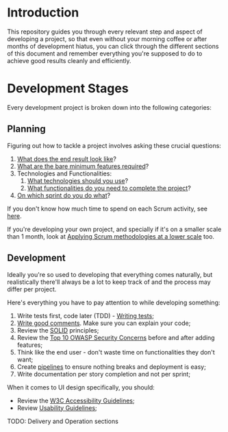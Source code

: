# Introduction
This repository guides you through every relevant step and aspect of developing a project, so that even without your morning coffee or after months of development hiatus, you can click through the different sections of this document and remember everything you're supposed to do to achieve good results cleanly and efficiently.

# Development Stages
Every development project is broken down into the following categories:

## Planning
Figuring out how to tackle a project involves asking these crucial questions:
 1. [What does the end result look like](What%20does%20the%20end%20result%20look%20like.md)?
 2. [What are the bare minimum features required](What%20are%20the%20bare%20minimum%20features%20required.md)?
 3. Technologies and Functionalities:
	 1. [What technologies should you use](What%20technologies%20should%20you%20use.md)?
	 2. [What functionalities do you need to complete the project](What%20functionalities%20do%20you%20need%20to%20complete%20the%20project.md)?
 4. [On which sprint do you do what](On%20which%20sprint%20do%20you%20do%20what.md)?

If you don't know how much time to spend on each Scrum activity, see [here](Scrum%20Durations.md).

If you're developing your own project, and specially if it's on a smaller scale than 1 month, look at [Applying Scrum methodologies at a lower scale](Applying%20Scrum%20methodologies%20at%20a%20lower%20scale.md) too.

## Development
Ideally you're so used to developing that everything comes naturally, but realistically there'll always be a lot to keep track of and the process may differ per project.

Here's everything you have to pay attention to while developing something:
 1. Write tests first, code later (TDD) - [Writing tests](Writing%20tests.md);
 2. [Write good comments](Write%20good%20comments.md). Make sure you can explain your code;
 3. Review the [SOLID](SOLID.md) principles;
 4. Review the [Top 10 OWASP Security Concerns](Top%2010%20OWASP%20Security%20Concerns.md) before and after adding features;
 5. Think like the end user - don't waste time on functionalities they don't want;
 6. Create [pipelines](Deployment%20Environments.md#Pipelines) to ensure nothing breaks and deployment is easy;
 7. Write documentation per story completion and not per sprint;

When it comes to UI design specifically, you should:
 - Review the [W3C Accessibility Guidelines](W3C%20Accessibility%20Guidelines.md);
 - Review [Usability Guidelines](Usability%20Guidelines.md);

TODO: Delivery and Operation sections
